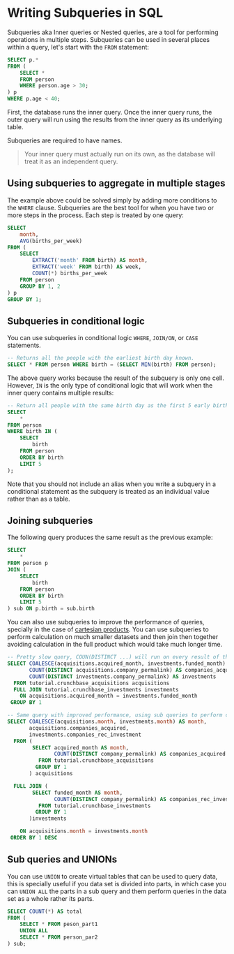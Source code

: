 # Writing Subqueries in SQL
Subqueries aka Inner queries or Nested queries, are a tool for performing operations in multiple steps.
Subqueries can be used in several places within a query, let's start with the `FROM` statement:
```SQL
SELECT p.*
FROM (
	SELECT *
	FROM person
	WHERE person.age > 30;
) p
WHERE p.age < 40;
```
First, the database runs the inner query. Once the inner query runs, the outer query will run using the results from the inner query as its underlying table.

Subqueries are required to have names.

>Your inner query must actually run on its own, as the database will treat it as an independent query.
## Using subqueries to aggregate in multiple stages
The example above could be solved simply by adding more conditions to the `WHERE` clause.
Subqueries are the best tool for when you have two or more steps in the process. Each step is treated by one query:
```SQL
SELECT 
	month,
	AVG(births_per_week)
FROM (
	SELECT 
		EXTRACT('month' FROM birth) AS month,
		EXTRACT('week' FROM birth) AS week,
		COUNT(*) births_per_week
	FROM person
	GROUP BY 1, 2
) p
GROUP BY 1;
```
## Subqueries in conditional logic
You can use subqueries in conditional logic `WHERE`, `JOIN/ON`, or `CASE` statements.
```SQL
-- Returns all the people with the earliest birth day known.
SELECT * FROM person WHERE birth = (SELECT MIN(birth) FROM person);
```

The above query works because the result of the subquery is only one cell. However, `IN` is the only type of conditional logic that will work when the inner query contains multiple results:
```SQL
-- Return all people with the same birth day as the first 5 early birth days in the table.
SELECT 
	* 
FROM person 
WHERE birth IN (
	SELECT 
		birth 
	FROM person 
	ORDER BY birth 
	LIMIT 5
);
```

Note that you should not include an alias when you write a subquery in a conditional statement as the subquery is treated as an individual value rather than as a table.
## Joining subqueries
The following query produces the same result as the previous example:
```SQL
SELECT 
	*
FROM person p
JOIN (
	SELECT
		birth
	FROM person
	ORDER BY birth
	LIMIT 5
) sub ON p.birth = sub.birth
```
You can also use subqueries to improve the performance of queries, specially in the case of [cartesian products](cartesian_problem.md). You can use subqueries to perform calculation on much smaller datasets and then join then together avoiding calculation in the full product which would take much longer time.
```SQL
-- Pretty slow query, COUN(DISTINCT ...) will run on every result of the cartesian product.
SELECT COALESCE(acquisitions.acquired_month, investments.funded_month) AS month,
       COUNT(DISTINCT acquisitions.company_permalink) AS companies_acquired,
       COUNT(DISTINCT investments.company_permalink) AS investments
  FROM tutorial.crunchbase_acquisitions acquisitions
  FULL JOIN tutorial.crunchbase_investments investments
    ON acquisitions.acquired_month = investments.funded_month
 GROUP BY 1

-- Same query with improved performance, using sub queries to perform calculation on smaller sets and then performing the product.
SELECT COALESCE(acquisitions.month, investments.month) AS month,
       acquisitions.companies_acquired,
       investments.companies_rec_investment
  FROM (
        SELECT acquired_month AS month,
               COUNT(DISTINCT company_permalink) AS companies_acquired
          FROM tutorial.crunchbase_acquisitions
         GROUP BY 1
       ) acquisitions

  FULL JOIN (
        SELECT funded_month AS month,
               COUNT(DISTINCT company_permalink) AS companies_rec_investment
          FROM tutorial.crunchbase_investments
         GROUP BY 1
       )investments

    ON acquisitions.month = investments.month
 ORDER BY 1 DESC
```
## Sub queries and UNIONs
You can use `UNION` to create virtual tables that can be used to query data, this is specially useful if you data set is divided into parts, in which case you can `UNION ALL` the parts in a sub query and them perform queries in the data set as a whole rather its parts.
```SQL
SELECT COUNT(*) AS total
FROM (
	SELECT * FROM peson_part1
	UNION ALL
	SELECT * FROM person_par2
) sub;
```